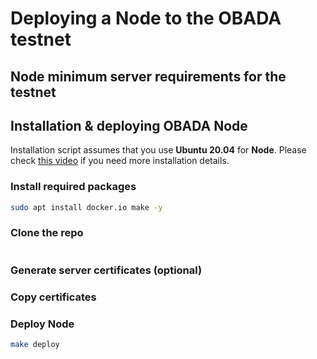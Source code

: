 # Deploying a Node to the OBADA testnet

## Node minimum server requirements for the testnet



## Installation & deploying OBADA Node

Installation script assumes that you use **Ubuntu 20.04** for **Node**. Please check [this video]() if you need more installation details.

### Install required packages

```bash
sudo apt install docker.io make -y
```

### Clone the repo

```bash

```

### Generate server certificates (optional)

### Copy certificates


### Deploy Node

```bash
make deploy
```
